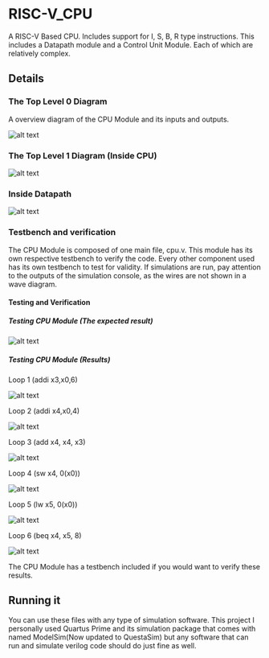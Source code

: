 # RISC-V_CPU
A RISC-V Based CPU. Includes support for I, S, B, R type instructions. This includes a Datapath module and a Control Unit Module. Each of which are relatively complex.

## Details
### The Top Level 0 Diagram
A overview diagram of the CPU Module and its inputs and outputs.

![alt text](https://github.com/baxtrax/RISC-V_CPU/blob/main/Images/schemeit-project%20(5).png?raw=true)

### The Top Level 1 Diagram (Inside CPU)

![alt text](https://github.com/baxtrax/RISC-V_CPU/blob/main/Images/schemeit-project%20(4).png?raw=true)

### Inside Datapath

![alt text](https://github.com/baxtrax/RISC-V_CPU/blob/main/Images/Datapath-Level1.png)

### Testbench and verification
The CPU Module is composed of one main file, cpu.v. This module has its own respective testbench to verify the code. Every other component used has its own testbench to test for validity. If simulations are run, pay attention to the outputs of the simulation console, as the wires are not shown in a wave diagram.

#### Testing and Verification
##### Testing CPU Module (The expected result)

![alt text](https://github.com/baxtrax/RISC-V_CPU/blob/main/Images/FINALEXPECTED.png?raw=true)

##### Testing CPU Module (Results)

Loop 1 (addi x3,x0,6)

![alt text](https://github.com/baxtrax/RISC-V_CPU/blob/main/Images/FINALLoop1.png?raw=true)

Loop 2 (addi x4,x0,4)

![alt text](https://github.com/baxtrax/RISC-V_CPU/blob/main/Images/FINALLoop2.png?raw=true)

Loop 3 (add x4, x4, x3)

![alt text](https://github.com/baxtrax/RISC-V_CPU/blob/main/Images/FINALLoop3.png?raw=true)

Loop 4 (sw x4, 0(x0))

![alt text](https://github.com/baxtrax/RISC-V_CPU/blob/main/Images/FINALLoop4.png?raw=true)

Loop 5 (lw x5, 0(x0))

![alt text](https://github.com/baxtrax/RISC-V_CPU/blob/main/Images/FINALLoop5.png?raw=true)

Loop 6 (beq x4, x5, 8)

![alt text](https://github.com/baxtrax/RISC-V_CPU/blob/main/Images/FINALLoop6.png?raw=true)

The CPU Module has a testbench included if you would want to verify these results.

## Running it
You can use these files with any type of simulation software. This project I personally used Quartus Prime and its simulation package that comes with named ModelSim(Now updated to QuestaSim) but any software that can run and simulate verilog code should do just fine as well.
